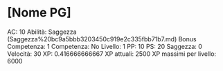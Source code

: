 # [Nome PG]

AC: 10
Abilità: Saggezza (Saggezza%20bc9a5bbb3203450c919e2c335fbb71b7.md)
Bonus Competenza: 1
Competenza: No
Livello: 1
PP: 10
PS: 20
Saggezza: 0
Velocità: 30
XP: 0.416666666667
XP attuali: 2500
XP massimi per livello: 6000